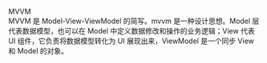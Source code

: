 MVVM  
MVVM 是 Model-View-ViewModel 的简写。mvvm 是一种设计思想。Model 层代表数据模型，也可以在 Model 中定义数据修改和操作的业务逻辑；View 代表 UI 组件，它负责将数据模型转化为 UI 展现出来，ViewModel 是一个同步 View 和 Model 的对象。
